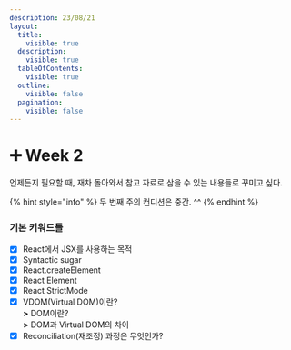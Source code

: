 ```yaml
---
description: 23/08/21
layout:
  title:
    visible: true
  description:
    visible: true
  tableOfContents:
    visible: true
  outline:
    visible: false
  pagination:
    visible: false
---
```


# ➕ Week 2

언제든지 필요할 때, 재차 돌아와서 참고 자료로 삼을 수 있는 내용들로 꾸미고 싶다.

{% hint style="info" %}
두 번째 주의 컨디션은 중간. ^^
{% endhint %}



### 기본 키워드들

* [x] React에서 JSX를 사용하는 목적
* [x] Syntactic sugar
* [x] React.createElement
* [x] React Element
* [x] React StrictMode
* [x] VDOM(Virtual DOM)이란?\
  **>** DOM이란?\
  **>** DOM과 Virtual DOM의 차이
* [x] Reconciliation(재조정) 과정은 무엇인가?
